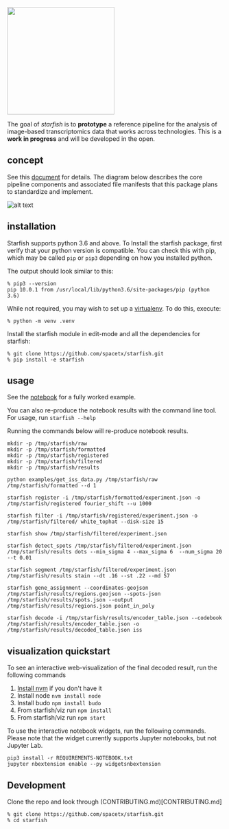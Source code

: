 <img src="https://github.com/chanzuckerberg/starfish/raw/master/design/logo.png" width="250">

The goal of *starfish* is to **prototype** a reference pipeline for the analysis of image-based transcriptomics data that works across technologies. This is a **work in progress** and will be developed in the open.

## concept
See this [document](https://docs.google.com/document/d/1IHIngoMKr-Tnft2xOI3Q-5rL3GSX2E3PnJrpsOX5ZWs/edit?usp=sharing) for details. The diagram below describes the core pipeline components and associated file manifests that this package plans to standardize and implement.

![alt text](https://github.com/chanzuckerberg/starfish/raw/master/design/pipeline-diagram.png "candidate pipeline")

## installation
Starfish supports python 3.6 and above. To Install the starfish package, first verify that your python version is compatible. You can check this with pip, which may be called `pip` or `pip3` depending on how you installed python.

The output should look similar to this:
```
% pip3 --version
pip 10.0.1 from /usr/local/lib/python3.6/site-packages/pip (python 3.6)
```

While not required, you may wish to set up a [virtualenv](https://virtualenv.pypa.io/en/stable/). To do this, execute:
```
% python -m venv .venv
```

Install the starfish module in edit-mode and all the dependencies for starfish:
```
% git clone https://github.com/spacetx/starfish.git
% pip install -e starfish
```

## usage
See the [notebook](notebooks/ISS_Simple_tutorial_-_Mouse_vs._Human_Fibroblasts.ipynb) for a fully worked example.

You can also re-produce the notebook results with the command line tool. For usage, run `starfish --help`

Running the commands below will re-produce notebook results.
```
mkdir -p /tmp/starfish/raw
mkdir -p /tmp/starfish/formatted
mkdir -p /tmp/starfish/registered
mkdir -p /tmp/starfish/filtered
mkdir -p /tmp/starfish/results

python examples/get_iss_data.py /tmp/starfish/raw /tmp/starfish/formatted --d 1

starfish register -i /tmp/starfish/formatted/experiment.json -o /tmp/starfish/registered fourier_shift --u 1000

starfish filter -i /tmp/starfish/registered/experiment.json -o /tmp/starfish/filtered/ white_tophat --disk-size 15

starfish show /tmp/starfish/filtered/experiment.json

starfish detect_spots /tmp/starfish/filtered/experiment.json /tmp/starfish/results dots --min_sigma 4 --max_sigma 6  --num_sigma 20 --t 0.01

starfish segment /tmp/starfish/filtered/experiment.json /tmp/starfish/results stain --dt .16 --st .22 --md 57

starfish gene_assignment --coordinates-geojson /tmp/starfish/results/regions.geojson --spots-json /tmp/starfish/results/spots.json --output /tmp/starfish/results/regions.json point_in_poly

starfish decode -i /tmp/starfish/results/encoder_table.json --codebook /tmp/starfish/results/encoder_table.json -o /tmp/starfish/results/decoded_table.json iss
```

## visualization quickstart
To see an interactive web-visualization of the final decoded result, run the following commands

1. [Install nvm](https://github.com/creationix/nvm) if you don't have it
2. Install node `nvm install node`
3. Install budo `npm install budo`
4. From starfish/viz run `npm install`
5. From starfish/viz run `npm start`

To use the interactive notebook widgets, run the following commands. Please note that the widget currently 
supports Jupyter notebooks, but not Jupyter Lab. 
```
pip3 install -r REQUIREMENTS-NOTEBOOK.txt
jupyter nbextension enable --py widgetsnbextension
```

## Development

Clone the repo and look through (CONTRIBUTING.md)[CONTRIBUTING.md]
```
% git clone https://github.com/spacetx/starfish.git
% cd starfish
```

